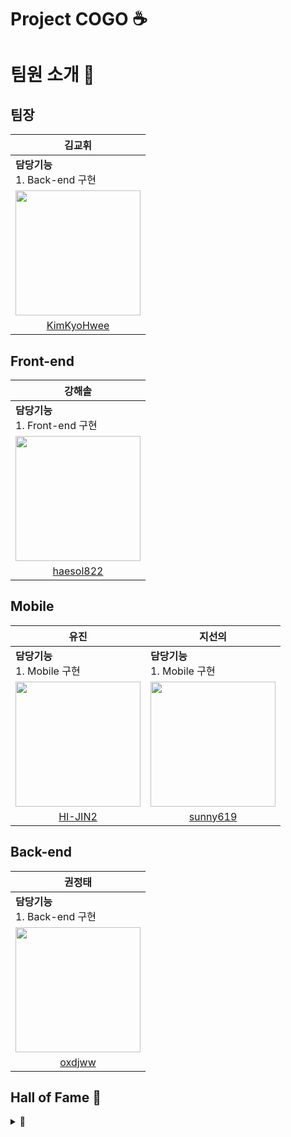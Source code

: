 # Project COGO ☕️


# 팀원 소개 👥
## 팀장 
| <div align="center">김교휘</div> | 
| :--------------------------- |
| **담당기능**<br>1. Back-end 구현 | 
| [<img src="https://avatars.githubusercontent.com/u/122682443?v=4" width="200" height="200">](https://github.com/KimKyoHwee)
| <div align="center"><a href="https://github.com/KimKyoHwee">KimKyoHwee</a></div> |

## Front-end
| <div align="center">강해솔</div> |
| :----------------------------- |
| **담당기능**<br>1. Front-end 구현  |
| [<img src="https://avatars.githubusercontent.com/u/74664649?v=4" width="200" height="200">](https://github.com/haesol822) |
| <div align="center"><a href="https://github.com/haesol822">haesol822</a></div> |

## Mobile
| <div align="center">유진</div> | <div align="center">지선의</div> |
| :----------------------------- |  :----------------------------- |
| **담당기능**<br>1. Mobile 구현  |  **담당기능**<br>1. Mobile 구현  |
| [<img src="https://avatars.githubusercontent.com/u/94737714?v=4" width="200" height="200">](https://github.com/HI-JIN2) | [<img src="https://avatars.githubusercontent.com/u/146940671?v=4" width="200" height="200">](https://github.com/sunnny619) |
| <div align="center"><a href="https://github.com/HI-JIN2">HI-JIN2</a></div> | <div align="center"><a href="https://github.com/sunny619">sunny619</a></div> |

## Back-end
| <div align="center">권정태</div> |
| :----------------------------- |
| **담당기능**<br>1. Back-end 구현  |
| [<img src="https://avatars.githubusercontent.com/u/102507306?v=4" width="200" height="200">](https://github.com/oxdjww) |
| <div align="center"><a href="https://github.com/oxdjww">oxdjww</a></div> |

## Hall of Fame 👑
<details>
<summary>👑</summary>
  
| <div align="center">김지은</div> | <div align="center">최서현</div> | <div align="center">최상원</div> |
| :----------------------------- | :----------------------------- | :----------------------------- |
| **담당기능**<br>1. Project Manager  | **담당기능**<br>1. 1차 스프린트 Front-end | **담당기능**<br>1. 1차 스프린트 Front-end |
| [<img src="https://avatars.githubusercontent.com/u/99941493?v=4" width="200" height="200">](https://github.com/0zlrlo) | [<img src="https://avatars.githubusercontent.com/u/104755384?v=4" width="200" height="200">](https://github.com/candosh) | [<img src="https://avatars.githubusercontent.com/u/21211957?v=4" width="200" height="200">](https://github.com/ChoiSangwon) |
</div>
</details>


